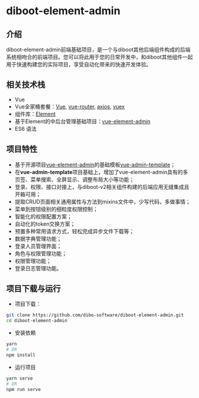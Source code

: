 # diboot-element-admin

介绍
-----
diboot-element-admin前端基础项目，是一个与diboot其他后端组件构成的后端系统相吻合的前端项目。您可以将此用于您的日常开发中，和diboot其他组件一起用于快速构建您的实际项目，享受自动化带来的快速开发体验。

相关技术栈
------
 * Vue
 * Vue全家桶套餐：[Vue](https://cn.vuejs.org/index.html), [vue-router](https://router.vuejs.org/zh/), [axios](https://github.com/axios/axios), [vuex](https://vuex.vuejs.org/zh/) 
 * 组件库：[Element](https://element.eleme.cn/#/zh-CN)
 * 基于Element的中后台管理基础项目：[vue-element-admin](https://panjiachen.github.io/vue-element-admin-site/zh/)
 * ES6 语法

项目特性
------
* 基于开源项目[vue-element-admin](https://panjiachen.github.io/vue-element-admin-site/zh/)的基础模板[vue-admin-template](https://github.com/PanJiaChen/vue-admin-template)；
* 在**vue-admin-template**项目基础上，增加了vue-element-admin具有的多页签、菜单搜索、全屏显示、调整布局大小等功能；
* 登录、权限、接口对接上，与diboot-v2相关组件构建的后端应用无缝集成且开箱可用；
* 提取CRUD页面相关通用属性与方法到mixins文件中，少写代码，多做事情；
* 菜单到按钮级别的细粒度权限控制；
* 智能化的权限配置方案；
* 自动化的token交换方案；
* 预置多种常用请求方式，轻松完成异步文件下载等；
* 数据字典管理功能；
* 登录人员管理界面；
* 角色与权限管理功能；
* 权限管理功能；
* 登录日志管理功能。


项目下载与运行
-----

* 项目下载：
```bash
git clone https://github.com/dibo-software/diboot-element-admin.git
cd diboot-element-admin
```

* 安装依赖
```bash
yarn
# OR
npm install
```

* 运行项目
```bash
yarn serve
# OR
npm run serve
```

